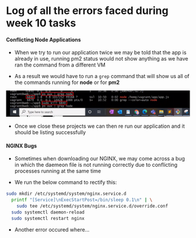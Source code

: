# Log of all the errors faced during week 10 tasks



#### Conflicting Node Applications

- When we try to run our application twice we may be told that the app is already in use,
running pm2 status would not show anything as we have ran the command from a different VM

- As a result we would have to run a ```grep``` command that will show us all of the commands running
for **node** or for **pm2**

![](/images/Using-Grep-To-See-Node-App.png)

- Once we close these projects we can then re run our application and it should be
listing successfully


#### NGINX Bugs

- Sometimes when downloading our NGINX, we may come across a bug in which the daemeon file
is not running correctly due to conflicting processes running at the same time

- We run the below command to rectify this:

```bash
sudo mkdir /etc/systemd/system/nginx.service.d
  printf "[Service]\nExecStartPost=/bin/sleep 0.1\n" | \
    sudo tee /etc/systemd/system/nginx.service.d/override.conf
  sudo systemctl daemon-reload
  sudo systemctl restart nginx
```

- Another error occured where...
